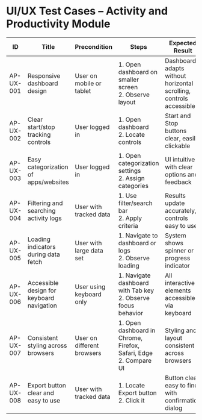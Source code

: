 # UI/UX Test Cases – Activity and Productivity Module

| ID          | Title                                       | Precondition                        | Steps                                                         | Expected Result                           | Actual Result | Status |
|-------------|---------------------------------------------|-------------------------------------|---------------------------------------------------------------|-------------------------------------------|---------------|--------|
| AP-UX-001   | Responsive dashboard design                 | User on mobile or tablet            | 1. Open dashboard on smaller screen <br> 2. Observe layout | Dashboard adapts without horizontal scrolling, controls accessible |               |        |
| AP-UX-002   | Clear start/stop tracking controls          | User logged in                      | 1. Open dashboard <br> 2. Locate controls | Start and Stop buttons clear, easily clickable |               |        |
| AP-UX-003   | Easy categorization of apps/websites        | User logged in                      | 1. Open categorization settings <br> 2. Assign categories | UI intuitive with clear options and feedback |               |        |
| AP-UX-004   | Filtering and searching activity logs       | User with tracked data              | 1. Use filter/search bar <br> 2. Apply criteria | Results update accurately, controls easy to use |               |        |
| AP-UX-005   | Loading indicators during data fetch        | User with large data set            | 1. Navigate to dashboard or logs <br> 2. Observe loading | System shows spinner or progress indicator |               |        |
| AP-UX-006   | Accessible design for keyboard navigation   | User using keyboard only            | 1. Navigate dashboard with Tab key <br> 2. Observe focus behavior | All interactive elements accessible via keyboard |               |        |
| AP-UX-007   | Consistent styling across browsers          | User on different browsers          | 1. Open dashboard in Chrome, Firefox, Safari, Edge <br> 2. Compare UI | Styling and layout consistent across browsers |               |        |
| AP-UX-008   | Export button clear and easy to use         | User with tracked data              | 1. Locate Export button <br> 2. Click it | Button clear, easy to find, with confirmation dialog |               |        |